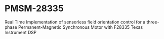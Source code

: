 PMSM-28335
==========

Real Time Implementation of sensorless field orientation control for a three-phase Permanent-Magnetic Synchronous Motor with F28335 Texas Instrument DSP
